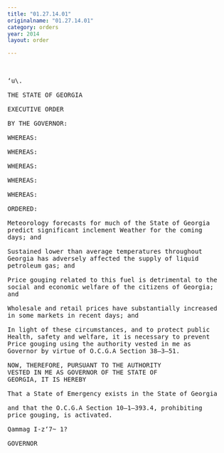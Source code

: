 ```yaml
---
title: "01.27.14.01"
originalname: "01.27.14.01"
category: orders
year: 2014
layout: order

---
```

<pre>
 

‘u\.

THE STATE OF GEORGIA

EXECUTIVE ORDER

BY THE GOVERNOR:

WHEREAS:

WHEREAS:

WHEREAS:

WHEREAS:

WHEREAS:

ORDERED:

Meteorology forecasts for much of the State of Georgia
predict significant inclement Weather for the coming
days; and

Sustained lower than average temperatures throughout
Georgia has adversely affected the supply of liquid
petroleum gas; and

Price gouging related to this fuel is detrimental to the
social and economic welfare of the citizens of Georgia;
and

Wholesale and retail prices have substantially increased
in some markets in recent days; and

In light of these circumstances, and to protect public
Health, safety and welfare, it is necessary to prevent
Price gouging using the authority vested in me as
Governor by virtue of O.C.G.A Section 38—3—51.

NOW, THEREFORE, PURSUANT TO THE AUTHORITY
VESTED IN ME AS GOVERNOR OF THE STATE OF
GEORGIA, IT IS HEREBY

That a State of Emergency exists in the State of Georgia

and that the O.C.G.A Section 10—1—393.4, prohibiting
price gouging, is activated.

Qammag I-z‘7~ 1?

GOVERNOR

</pre>
